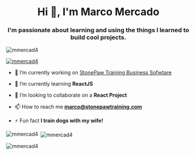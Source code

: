 <h1 align="center">Hi 👋, I'm Marco Mercado</h1>
<h3 align="center">I'm passionate about learning and using the things I learned to build cool projects.</h3>

<p align="left"> <img src="https://komarev.com/ghpvc/?username=mmercad4&label=Profile%20views&color=0e75b6&style=flat" alt="mmercad4" /> </p>

<p align="left"> <a href="https://github.com/ryo-ma/github-profile-trophy"><img src="https://github-profile-trophy.vercel.app/?username=mmercad4" alt="mmercad4" /></a> </p>

- 🔭 I’m currently working on [StonePaw Training Business Sofwtare](StonePawTraining.com)

- 🌱 I’m currently learning **ReactJS**

- 👯 I’m looking to collaborate on a **React Project**

- 📫 How to reach me **marco@stonepawtraining.com**

- ⚡ Fun fact **I train dogs with my wife!**

<p><img align="left" src="https://github-readme-stats.vercel.app/api/top-langs?username=mmercad4&show_icons=true&locale=en&layout=compact" alt="mmercad4" /></p>

<p>&nbsp;<img align="center" src="https://github-readme-stats.vercel.app/api?username=mmercad4&show_icons=true&locale=en" alt="mmercad4" /></p>

<p><img align="center" src="https://github-readme-streak-stats.herokuapp.com/?user=mmercad4&" alt="mmercad4" /></p>
